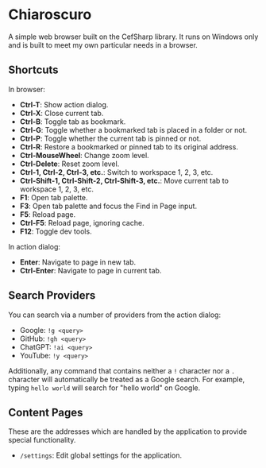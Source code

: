 # Chiaroscuro

A simple web browser built on the CefSharp library. It runs on Windows only and is built to meet my own particular needs in a browser.

## Shortcuts

In browser:

- **Ctrl-T**: Show action dialog.
- **Ctrl-X**: Close current tab.
- **Ctrl-B**: Toggle tab as bookmark.
- **Ctrl-G**: Toggle whether a bookmarked tab is placed in a folder or not.
- **Ctrl-P**: Toggle whether the current tab is pinned or not.
- **Ctrl-R**: Restore a bookmarked or pinned tab to its original address.
- **Ctrl-MouseWheel**: Change zoom level.
- **Ctrl-Delete**: Reset zoom level.
- **Ctrl-1, Ctrl-2, Ctrl-3, etc.**: Switch to workspace 1, 2, 3, etc.
- **Ctrl-Shift-1, Ctrl-Shift-2, Ctrl-Shift-3, etc.**: Move current tab to workspace 1, 2, 3, etc.
- **F1**: Open tab palette.
- **F3**: Open tab palette and focus the Find in Page input.
- **F5**: Reload page.
- **Ctrl-F5**: Reload page, ignoring cache.
- **F12**: Toggle dev tools.

In action dialog:

- **Enter**: Navigate to page in new tab.
- **Ctrl-Enter**: Navigate to page in current tab.

## Search Providers

You can search via a number of providers from the action dialog:

- Google: `!g <query>`
- GitHub: `!gh <query>`
- ChatGPT: `!ai <query>`
- YouTube: `!y <query>`

Additionally, any command that contains neither a `!` character nor a `.` character will automatically be treated as a Google search. For example, typing `hello world` will search for "hello world" on Google.

## Content Pages

These are the addresses which are handled by the application to provide special functionality.

- `/settings`: Edit global settings for the application.
